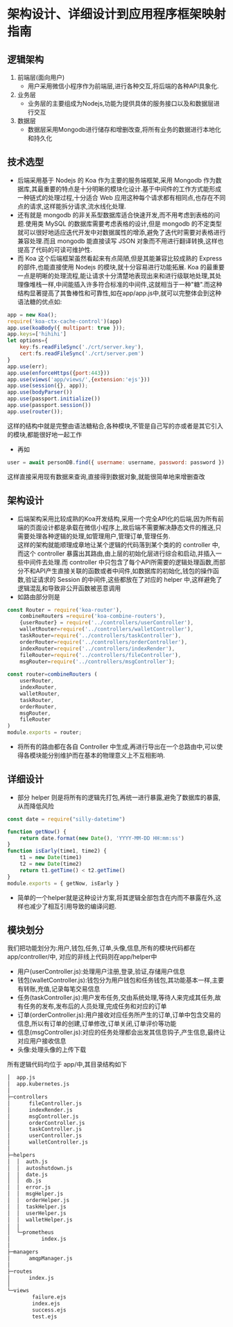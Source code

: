 # 架构设计、详细设计到应用程序框架映射指南
## 逻辑架构
1. 前端层(面向用户)
    - 用户采用微信小程序作为前端层,进行各种交互,将后端的各种API具象化.
2. 业务层
    - 业务层的主要组成为Nodejs,功能为提供具体的服务接口以及和数据层进行交互
3. 数据层
    - 数据层采用Mongodb进行储存和增删改查,将所有业务的数据进行本地化和持久化

## 技术选型
- 后端采用基于 Nodejs 的 Koa 作为主要的服务端框架,采用 Mongodb 作为数据库,其最重要的特点是十分明晰的模块化设计.基于中间件的工作方式能形成一种链式的处理过程,十分适合 Web 应用这种每个请求都有相同点,也存在不同点的请求,这样能拆分请求,流水线化处理.
- 还有就是 mongodb 的非关系型数据库适合快速开发,而不用考虑到表格的问题.使用类 MySQL 的数据库需要考虑表格的设计,但是 mongodb 的不定类型就可以很好地适应迭代开发中对数据属性的增添,避免了迭代时需要对表格进行兼容处理.而且 mongodb 能直接读写 JSON 对象而不用进行翻译转换,这样也提高了代码的可读可维护性.  
- 而 Koa 这个后端框架虽然看起来有点简陋,但是其能兼容比较成熟的 Express 的部件,也能直接使用 Nodejs 的模块,就十分容易进行功能拓展. Koa 的最重要一点是明晰的处理流程,能让请求十分清楚地表现出来和进行级联地处理,其处理像堆栈一样,中间能插入许多符合标准的中间件,这就相当于一种"糖".而这种结构显著提高了其鲁棒性和可靠性,如在app/app.js中,就可以完整体会到这种语法糖的优点如:

```javascript
app = new Koa();
require('koa-ctx-cache-control')(app)
app.use(koaBody({ multipart: true }));
app.keys=['hihihi']
let options={
    key:fs.readFileSync('./crt/server.key'),
    cert:fs.readFileSync('./crt/server.pem')
}
app.use(err);
app.use(enforceHttps({port:443}))
app.use(views('app/views/',{extension:'ejs'}))
app.use(session({}, app));
app.use(bodyParser())
app.use(passport.initialize())
app.use(passport.session())
app.use(router());
```

这样的结构中就是完整由语法糖粘合,各种模块,不管是自己写的亦或者是其它引入的模块,都能很好地一起工作

- 再如

```JavaScript
user = await personDB.find({ username: username, password: password }).then((doc) => { return doc })
```

这样直接采用现有数据来查询,直接得到数据对象,就能很简单地来增删查改



## 架构设计
 
- 后端架构采用比较成熟的Koa开发结构,采用一个完全API化的后端,因为所有前端的页面设计都是承载在微信小程序上,故后端不需要解决静态文件的推送,只需要处理各种逻辑的处理,如管理用户,管理订单,管理任务.  
这样的架构就能顺理成章地让某个逻辑的代码落到某个类的的 controller 中,而这个 controller 暴露出其路由,由上层的初始化层进行综合和启动,并插入一些中间件去处理.而 controller 中只包含了每个API所需要的逻辑处理函数,而部分不和API产生直接关联的函数或者中间件,如数据库的初始化,钱包的操作函数,验证请求的       Session 的中间件,这些都放在了对应的 helper 中,这样避免了逻辑混乱和导致非公开函数被恶意调用
- 如路由部分则是

```JavaScript
const Router = require('koa-router'),
    combineRouters =require('koa-combine-routers'),
    {userRouter} = require('../controllers/userController'),
    walletRouter=require('../controllers/walletController'),
    taskRouter=require('../controllers/taskController'),
    orderRouter=require('../controllers/orderController'),
    indexRouter=require('../controllers/indexRender'),
    fileRouter=require('../controllers/fileController'),
    msgRouter=require('../controllers/msgController');
    
const router=combineRouters (
    userRouter,
    indexRouter,
    walletRouter,
    taskRouter,
    orderRouter,
    msgRouter,
    fileRouter
)
module.exports = router;
```

- 将所有的路由都在各自 Controller 中生成,再进行导出在一个总路由中,可以使得各模块能分别维护而在基本的物理意义上不互相影响.

## 详细设计
- 部分 helper 则是将所有的逻辑先打包,再统一进行暴露,避免了数据库的暴露,从而降低风险

```JavaScript
const date = require("silly-datetime")

function getNow() {
    return date.format(new Date(), 'YYYY-MM-DD HH:mm:ss')
}
function isEarly(time1, time2) {
    t1 = new Date(time1)
    t2 = new Date(time2)
    return t1.getTime() < t2.getTime()
}
module.exports = { getNow, isEarly }
```

- 简单的一个helper就是这种设计方案,将其逻辑全部包含在内而不暴露在外,这样也减少了相互引用导致的编译问题.

## 模块划分
我们把功能划分为:用户,钱包,任务,订单,头像,信息,所有的模块代码都在app/controller/中, 对应的非线上代码则在app/helper中

- 用户(userController.js):处理用户注册,登录,验证,存储用户信息
- 钱包(walletController.js):钱包分为用户钱包和任务钱包,其功能基本一样,主要有转账,充值,记录每笔交易信息
- 任务(taskController.js):用户发布任务,交由系统处理,等待人来完成其任务,故有任务的发布,发布后的人员处理,完成任务和对应的订单
- 订单(orderController.js):用户接收对应任务所产生的订单,订单中包含交易的信息,所以有订单的创建,订单修改,订单关闭,订单评价等功能
- 信息(msgController.js):对应的任务处理都会出发其信息钩子,产生信息,最终让对应用户接收信息
- 头像:处理头像的上传下载

所有逻辑代码均位于 app/中,其目录结构如下

```bash
│  app.js
│  app.kubernetes.js
│
├─controllers
│      fileController.js
│      indexRender.js
│      msgController.js
│      orderController.js
│      taskController.js
│      userController.js
│      walletController.js
│
├─helpers
│  │  auth.js
│  │  autoshutdown.js
│  │  date.js
│  │  db.js
│  │  error.js
│  │  msgHelper.js
│  │  orderHelper.js
│  │  taskHelper.js
│  │  userHelper.js
│  │  walletHelper.js
│  │
│  └─prometheus
│          index.js
│
├─managers
│      amqpManager.js
│
├─routes
│      index.js
│
└─views
        failure.ejs
        index.ejs
        success.ejs
        test.ejs
```

